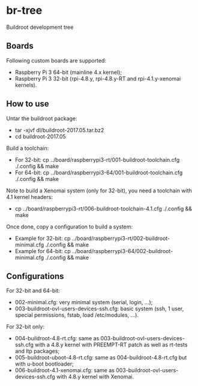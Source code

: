 # br-tree
Buildroot development tree

## Boards

Following custom boards are supported:
- Raspberry Pi 3 64-bit (mainline 4.x kernel);
- Raspberry Pi 3 32-bit (rpi-4.8.y, rpi-4.8.y-RT and rpi-4.1.y-xenomai kernels).

## How to use

Untar the buildroot package:
* tar -xjvf dl/buildroot-2017.05.tar.bz2
* cd buildroot-2017.05

Build a toolchain:
* For 32-bit: cp ../board/raspberrypi3-rt/001-buildroot-toolchain.cfg ./.config && make
* For 64-bit: cp ../board/raspberrypi3-64/001-buildroot-toolchain.cfg ./.config && make

Note to build a Xenomai system (only for 32-bit), you need a toolchain with 4.1 kernel headers:
* cp ../board/raspberrypi3-rt/006-buildroot-toolchain-4.1.cfg ./.config && make

Once done, copy a configuration to build a system:
* Example for 32-bit: cp ../board/raspberrypi3-rt/002-buildroot-minimal.cfg ./.config && make
* Example for 64-bit: cp ../board/raspberrypi3-64/002-buildroot-minimal.cfg ./.config && make

## Configurations

For 32-bit and 64-bit:
* 002-minimal.cfg: very minimal system (serial, login, ...);
* 003-buildroot-ovl-users-devices-ssh.cfg: basic system (ssh, 1 user, special permissions, fstab, load /etc/modules, ...).

For 32-bit only:
* 004-buildroot-4.8-rt.cfg: same as 003-buildroot-ovl-users-devices-ssh.cfg with a 4.8.y kernel with PREEMPT-RT patch as well as rt-tests and ltp packages;
* 005-buildroot-uboot-4.8-rt.cfg: same as 004-buildroot-4.8-rt.cfg but with u-boot bootloader;
* 006-buildroot-4.1-xenomai.cfg: same as 003-buildroot-ovl-users-devices-ssh.cfg with 4.8.y kernel with Xenomai.

